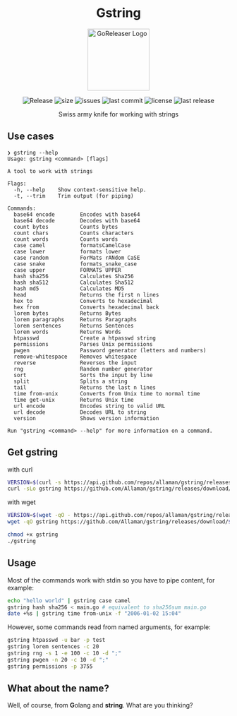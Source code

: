 <h1 align="center">Gstring</h1>

<div align="center">
    <img alt="GoReleaser Logo" src="https://github.com/Allaman/gstring/assets/12184268/b302769b-4cfe-4ef4-83c4-f01c9f505bb9?v=3&s=200" height="140" />
  <p>
    <img src="https://github.com/Allaman/gstring/actions/workflows/release.yaml/badge.svg" alt="Release"/>
    <img src="https://img.shields.io/github/repo-size/Allaman/gstring" alt="size"/>
    <img src="https://img.shields.io/github/issues/Allaman/gstring" alt="issues"/>
    <img src="https://img.shields.io/github/last-commit/Allaman/gstring" alt="last commit"/>
    <img src="https://img.shields.io/github/license/Allaman/gstring" alt="license"/>
    <img src="https://img.shields.io/github/v/release/Allaman/gstring?sort=semver" alt="last release"/>
  </p>
  <p>
    Swiss army knife for working with strings
  </p>
</div>

## Use cases

```
❯ gstring --help
Usage: gstring <command> [flags]

A tool to work with strings

Flags:
  -h, --help    Show context-sensitive help.
  -t, --trim    Trim output (for piping)

Commands:
  base64 encode        Encodes with base64
  base64 decode        Decodes with base64
  count bytes          Counts bytes
  count chars          Counts characters
  count words          Counts words
  case camel           formatsCamelCase
  case lower           formats lower
  case random          ForMats rANdom CaSE
  case snake           formats_snake_case
  case upper           FORMATS UPPER
  hash sha256          Calculates Sha256
  hash sha512          Calculates Sha512
  hash md5             Calculates MD5
  head                 Returns the first n lines
  hex to               Converts to hexadecimal
  hex from             Converts hexadecimal back
  lorem bytes          Returns Bytes
  lorem paragraphs     Returns Paragraphs
  lorem sentences      Returns Sentences
  lorem words          Returns Words
  htpasswd             Create a htpasswd string
  permissions          Parses Unix permissions
  pwgen                Password generator (letters and numbers)
  remove-whitespace    Removes whitespace
  reverse              Reverses the input
  rng                  Random number generator
  sort                 Sorts the input by line
  split                Splits a string
  tail                 Returns the last n lines
  time from-unix       Converts from Unix time to normal time
  time get-unix        Returns Unix time
  url encode           Encodes string to valid URL
  url decode           Decodes URL to string
  version              Shows version information

Run "gstring <command> --help" for more information on a command.
```

## Get gstring

with curl

```sh
VERSION=$(curl -s https://api.github.com/repos/allaman/gstring/releases/latest | grep tag_name | cut -d '"' -f 4)
curl -sLo gstring https://github.com/Allaman/gstring/releases/download/${VERSION}/gstring_${VERSION}_$(uname -s)_$(uname -m)
```

with wget

```sh
VERSION=$(wget -qO - https://api.github.com/repos/allaman/gstring/releases/latest | grep tag_name | cut -d '"' -f 4)
wget -qO gstring https://github.com/Allaman/gstring/releases/download/${VERSION}/gstring_${VERSION}_$(uname -s)_$(uname -m)
```

```sh
chmod +x gstring
./gstring
```

## Usage

Most of the commands work with stdin so you have to pipe content, for example:

```sh
echo "hello world" | gstring case camel
gstring hash sha256 < main.go # equivalent to sha256sum main.go
date +%s | gstring time from-unix -f "2006-01-02 15:04"
```

However, some commands read from named arguments, for example:

```sh
gstring htpasswd -u bar -p test
gstring lorem sentences -c 20
gstring rng -s 1 -e 100 -c 10 -d ";"
gstring pwgen -n 20 -c 10 -d ";"
gstring permissions -p 3755
```

## What about the name?

Well, of course, from **G**olang and **string**. What are you thinking?
